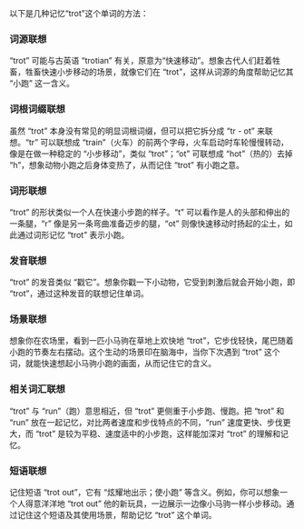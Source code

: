 以下是几种记忆“trot”这个单词的方法：

### 词源联想
“trot” 可能与古英语 “trotian” 有关，原意为“快速移动”。想象古代人们赶着牲畜，牲畜快速小步移动的场景，就像它们在 “trot”，这样从词源的角度帮助记忆其 “小跑” 这一含义。

### 词根词缀联想
虽然 “trot” 本身没有常见的明显词根词缀，但可以把它拆分成 “tr - ot” 来联想。“tr” 可以联想成 “train”（火车）的前两个字母，火车启动时车轮慢慢转动，像是在做一种稳定的 “小步移动”，类似 “trot”；“ot” 可联想成 “hot”（热的）去掉 “h”，想象动物小跑之后身体变热了，从而记住 “trot” 有小跑之意。

### 词形联想
“trot” 的形状类似一个人在快速小步跑的样子。“t” 可以看作是人的头部和伸出的一条腿，“r” 像是另一条弯曲准备迈步的腿，“ot” 则像快速移动时扬起的尘土，如此通过词形记忆 “trot” 表示小跑。

### 发音联想
“trot” 的发音类似 “戳它”。想象你戳一下小动物，它受到刺激后就会开始小跑，即 “trot”，通过这种发音的联想记住单词。

### 场景联想
想象你在农场里，看到一匹小马驹在草地上欢快地 “trot”，它步伐轻快，尾巴随着小跑的节奏左右摆动。这个生动的场景印在脑海中，当你下次遇到 “trot” 这个词，就能快速想起小马驹小跑的画面，从而记住它的含义。

### 相关词汇联想
“trot” 与 “run”（跑）意思相近，但 “trot” 更侧重于小步跑、慢跑。把 “trot” 和 “run” 放在一起记忆，对比两者速度和步伐特点的不同，“run” 速度更快、步伐更大，而 “trot” 是较为平稳、速度适中的小步跑，这样能加深对 “trot” 的理解和记忆。

### 短语联想
记住短语 “trot out”，它有 “炫耀地出示；使小跑” 等含义。例如，你可以想象一个人得意洋洋地 “trot out” 他的新玩具，一边展示一边像小马驹一样小步移动。通过记住这个短语及其使用场景，帮助记忆 “trot” 这个单词。 